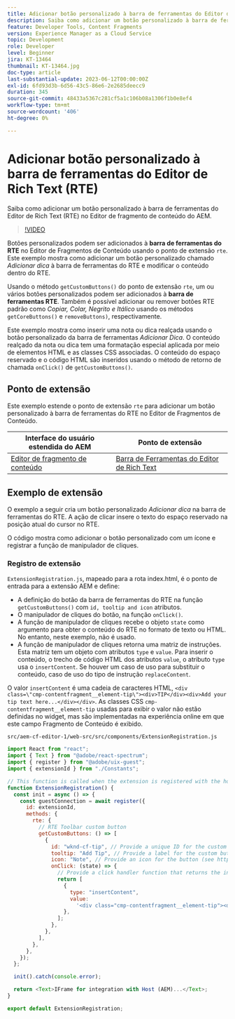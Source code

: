 ```yaml
---
title: Adicionar botão personalizado à barra de ferramentas do Editor de Rich Text (RTE)
description: Saiba como adicionar um botão personalizado à barra de ferramentas do Editor de Rich Text (RTE) no Editor de fragmento de conteúdo do AEM
feature: Developer Tools, Content Fragments
version: Experience Manager as a Cloud Service
topic: Development
role: Developer
level: Beginner
jira: KT-13464
thumbnail: KT-13464.jpg
doc-type: article
last-substantial-update: 2023-06-12T00:00:00Z
exl-id: 6fd93d3b-6d56-43c5-86e6-2e2685deecc9
duration: 345
source-git-commit: 48433a5367c281cf5a1c106b08a1306f1b0e8ef4
workflow-type: tm+mt
source-wordcount: '406'
ht-degree: 0%

---
```


# Adicionar botão personalizado à barra de ferramentas do Editor de Rich Text (RTE)

Saiba como adicionar um botão personalizado à barra de ferramentas do Editor de Rich Text (RTE) no Editor de fragmento de conteúdo do AEM.

>[!VIDEO](https://video.tv.adobe.com/v/3420768?quality=12&learn=on)

Botões personalizados podem ser adicionados à **barra de ferramentas do RTE** no Editor de Fragmentos de Conteúdo usando o ponto de extensão `rte`. Este exemplo mostra como adicionar um botão personalizado chamado _Adicionar dica_ à barra de ferramentas do RTE e modificar o conteúdo dentro do RTE.

Usando o método `getCustomButtons()` do ponto de extensão `rte`, um ou vários botões personalizados podem ser adicionados à **barra de ferramentas RTE**. Também é possível adicionar ou remover botões RTE padrão como _Copiar, Colar, Negrito e Itálico_ usando os métodos `getCoreButtons()` e `removeButtons)`, respectivamente.

Este exemplo mostra como inserir uma nota ou dica realçada usando o botão personalizado da barra de ferramentas _Adicionar Dica_. O conteúdo realçado da nota ou dica tem uma formatação especial aplicada por meio de elementos HTML e as classes CSS associadas. O conteúdo do espaço reservado e o código HTML são inseridos usando o método de retorno de chamada `onClick()` de `getCustomButtons()`.

## Ponto de extensão

Este exemplo estende o ponto de extensão `rte` para adicionar um botão personalizado à barra de ferramentas do RTE no Editor de Fragmentos de Conteúdo.

| Interface do usuário estendida do AEM | Ponto de extensão |
| ------------------------ | --------------------- | 
| [Editor de fragmento de conteúdo](https://developer.adobe.com/uix/docs/services/aem-cf-editor/) | [Barra de Ferramentas do Editor de Rich Text](https://developer.adobe.com/uix/docs/services/aem-cf-editor/api/rte-toolbar/) |

## Exemplo de extensão

O exemplo a seguir cria um botão personalizado _Adicionar dica_ na barra de ferramentas do RTE. A ação de clicar insere o texto do espaço reservado na posição atual do cursor no RTE.

O código mostra como adicionar o botão personalizado com um ícone e registrar a função de manipulador de cliques.

### Registro de extensão

`ExtensionRegistration.js`, mapeado para a rota index.html, é o ponto de entrada para a extensão AEM e define:

+ A definição do botão da barra de ferramentas do RTE na função `getCustomButtons()` com `id, tooltip and icon` atributos.
+ O manipulador de cliques do botão, na função `onClick()`.
+ A função de manipulador de cliques recebe o objeto `state` como argumento para obter o conteúdo do RTE no formato de texto ou HTML. No entanto, neste exemplo, não é usado.
+ A função de manipulador de cliques retorna uma matriz de instruções. Esta matriz tem um objeto com atributos `type` e `value`. Para inserir o conteúdo, o trecho de código HTML dos atributos `value`, o atributo `type` usa o `insertContent`. Se houver um caso de uso para substituir o conteúdo, caso de uso do tipo de instrução `replaceContent`.

O valor `insertContent` é uma cadeia de caracteres HTML, `<div class=\"cmp-contentfragment__element-tip\"><div>TIP</div><div>Add your tip text here...</div></div>`. As classes CSS `cmp-contentfragment__element-tip` usadas para exibir o valor não estão definidas no widget, mas são implementadas na experiência online em que este campo Fragmento de Conteúdo é exibido.


`src/aem-cf-editor-1/web-src/src/components/ExtensionRegistration.js`

```javascript
import React from "react";
import { Text } from "@adobe/react-spectrum";
import { register } from "@adobe/uix-guest";
import { extensionId } from "./Constants";

// This function is called when the extension is registered with the host and runs in an iframe in the Content Fragment Editor browser window.
function ExtensionRegistration() {
  const init = async () => {
    const guestConnection = await register({
      id: extensionId,
      methods: {
        rte: {
          // RTE Toolbar custom button
          getCustomButtons: () => [
            {
              id: "wknd-cf-tip", // Provide a unique ID for the custom button
              tooltip: "Add Tip", // Provide a label for the custom button
              icon: "Note", // Provide an icon for the button (see https://spectrum.adobe.com/page/icons/ for a list of available icons)
              onClick: (state) => {
                // Provide a click handler function that returns the instructions array with type and value. This example inserts the HTML snippet for TIP content.
                return [
                  {
                    type: "insertContent",
                    value:
                      '<div class="cmp-contentfragment__element-tip"><div>TIP</div><div>Add your tip text here...</div></div>',
                  },
                ];
              },
            },
          ],
        },
      },
    });
  };

  init().catch(console.error);

  return <Text>IFrame for integration with Host (AEM)...</Text>;
}

export default ExtensionRegistration;
```

